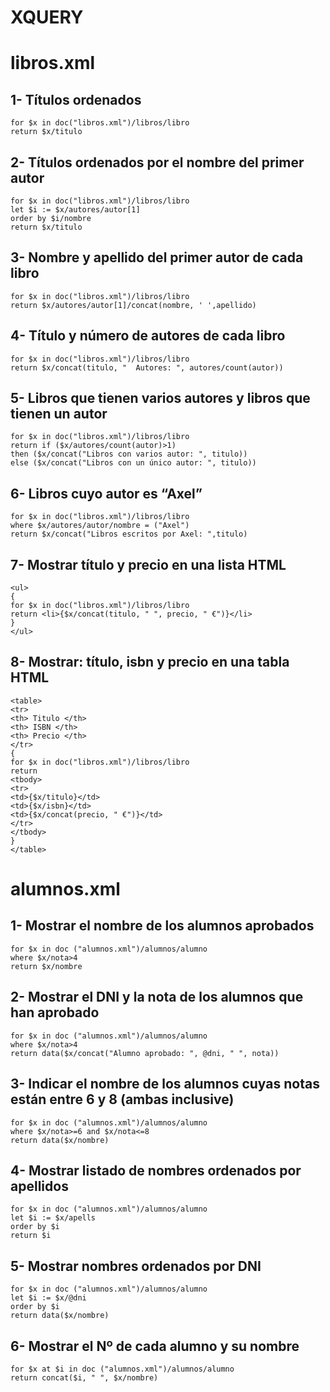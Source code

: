 # XQUERY

# libros.xml
## 1- Títulos ordenados

```
for $x in doc("libros.xml")/libros/libro
return $x/titulo
```
## 2- Títulos ordenados por el nombre del primer autor

```
for $x in doc("libros.xml")/libros/libro
let $i := $x/autores/autor[1]
order by $i/nombre
return $x/titulo
```
## 3- Nombre y apellido del primer autor de cada libro

```
for $x in doc("libros.xml")/libros/libro
return $x/autores/autor[1]/concat(nombre, ' ',apellido)
```

## 4- Título y número de autores de cada libro

```
for $x in doc("libros.xml")/libros/libro
return $x/concat(titulo, "  Autores: ", autores/count(autor))
```

## 5- Libros que tienen varios autores y libros que tienen un autor

```
for $x in doc("libros.xml")/libros/libro
return if ($x/autores/count(autor)>1)
then ($x/concat("Libros con varios autor: ", titulo))
else ($x/concat("Libros con un único autor: ", titulo))
```

## 6- Libros cuyo autor es “Axel”

```
for $x in doc("libros.xml")/libros/libro
where $x/autores/autor/nombre = ("Axel")
return $x/concat("Libros escritos por Axel: ",titulo)
```

## 7- Mostrar título y precio en una lista HTML

```
<ul>
{
for $x in doc("libros.xml")/libros/libro
return <li>{$x/concat(titulo, " ", precio, " €")}</li>
}
</ul>
```

## 8- Mostrar: título, isbn y precio en una tabla HTML

```
<table>
<tr>
<th> Titulo </th>
<th> ISBN </th>
<th> Precio </th>
</tr>
{
for $x in doc("libros.xml")/libros/libro
return
<tbody>
<tr>
<td>{$x/titulo}</td>
<td>{$x/isbn}</td>
<td>{$x/concat(precio, " €")}</td>
</tr>
</tbody>
}
</table>
```
# alumnos.xml

## 1- Mostrar el nombre de los alumnos aprobados

```
for $x in doc ("alumnos.xml")/alumnos/alumno
where $x/nota>4
return $x/nombre
```

## 2- Mostrar el DNI y la nota de los alumnos que han aprobado

```
for $x in doc ("alumnos.xml")/alumnos/alumno
where $x/nota>4
return data($x/concat("Alumno aprobado: ", @dni, " ", nota))
```

## 3- Indicar el nombre de los alumnos cuyas notas están entre 6 y 8 (ambas inclusive)

```
for $x in doc ("alumnos.xml")/alumnos/alumno
where $x/nota>=6 and $x/nota<=8
return data($x/nombre)
```

## 4- Mostrar listado de nombres ordenados por apellidos

```
for $x in doc ("alumnos.xml")/alumnos/alumno
let $i := $x/apells
order by $i
return $i
```

## 5- Mostrar nombres ordenados por DNI

```
for $x in doc ("alumnos.xml")/alumnos/alumno
let $i := $x/@dni
order by $i
return data($x/nombre)
```

## 6- Mostrar el Nº de cada alumno y su nombre

```
for $x at $i in doc ("alumnos.xml")/alumnos/alumno
return concat($i, " ", $x/nombre)
```